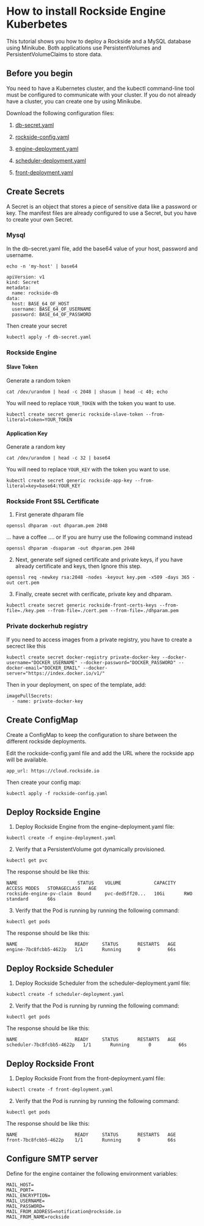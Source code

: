 # How to install Rockside Engine Kuberbetes

This tutorial shows you how to deploy a Rockside and a MySQL database using Minikube.
Both applications use PersistentVolumes and PersistentVolumeClaims to store data.

## Before you begin

You need to have a Kubernetes cluster, and the kubectl command-line tool must be configured to communicate with your cluster.
If you do not already have a cluster, you can create one by using Minikube.

Download the following configuration files:

1) [db-secret.yaml](db-secret.yaml)

2) [rockside-config.yaml](rockside-config.yaml)

3) [engine-deployment.yaml](engine-deployment.yaml)

4) [scheduler-deployment.yaml](scheduler-deployment.yaml)

5) [front-deployment.yaml](front-deployment.yaml)


## Create Secrets

A Secret is an object that stores a piece of sensitive data like a password or key. The manifest files are already configured to use a Secret, but you have to create your own Secret.

### Mysql

In the db-secret.yaml file, add the base64 value of your host, password and username.

```
echo -n 'my-host' | base64
```

```
apiVersion: v1
kind: Secret
metadata:
  name: rockside-db
data:
  host: BASE_64_OF_HOST
  username: BASE_64_OF_USERNAME
  password: BASE_64_OF_PASSWORD
```

Then create your secret

```
kubectl apply -f db-secret.yaml
```

### Rockside Engine

#### Slave Token

Generate a random token

```
cat /dev/urandom | head -c 2048 | shasum | head -c 40; echo
```

You will need to replace `YOUR_TOKEN` with the token you want to use.

```
kubectl create secret generic rockside-slave-token --from-literal=token=YOUR_TOKEN
```

#### Application Key

Generate a random key

```
cat /dev/urandom | head -c 32 | base64
```

You will need to replace `YOUR_KEY` with the token you want to use.

```
kubectl create secret generic rockside-app-key --from-literal=key=base64:YOUR_KEY
```

### Rockside Front SSL Certificate

1) First generate dhparam file

```
openssl dhparam -out dhparam.pem 2048
```

... have a coffee .... or If you are hurry use the following command instead

```
openssl dhparam -dsaparam -out dhparam.pem 2048
```

2) Next, generate self signed certificate and private keys, if you have already certificate and keys, then Ignore this step.

```
openssl req -newkey rsa:2048 -nodes -keyout key.pem -x509 -days 365 -out cert.pem
```

3) Finally, create secret with cerificate, private key and dhparam.

```
kubectl create secret generic rockside-front-certs-keys --from-file=./key.pem --from-file=./cert.pem --from-file=./dhparam.pem
```

### Private dockerhub registry

If you need to access images from a private registry, you have to create a secrect like this

```
kubectl create secret docker-registry private-docker-key --docker-username="DOCKER_USERNAME" --docker-password="DOCKER_PASSWORD" --docker-email="DOCKER_EMAIL" --docker-server="https://index.docker.io/v1/"
```

Then in your deployment, on spec of the template, add:

```
imagePullSecrets:
  - name: private-docker-key
```

## Create ConfigMap

Create a ConfigMap to keep the configuration to share between the different rockside deployments.

Edit the rockside-config.yaml file and add the URL where the rockside app will be available.

```
app_url: https://cloud.rockside.io
```
Then create your config map:

```
kubectl apply -f rockside-config.yaml
```

## Deploy Rockside Engine

1) Deploy Rockside Engine from the engine-deployment.yaml file:

```
kubectl create -f engine-deployment.yaml
```

2) Verify that a PersistentVolume got dynamically provisioned.

```
kubectl get pvc
```

The response should be like this:

```
NAME                      STATUS    VOLUME            CAPACITY   ACCESS MODES   STORAGECLASS   AGE
rockside-engine-pv-claim  Bound     pvc-ded5ff20...   10Gi       RWO            standard       66s
```

3) Verify that the Pod is running by running the following command:

```
kubectl get pods
```

The response should be like this:

```
NAME                     READY     STATUS       RESTARTS   AGE
engine-7bc8fcbb5-4622p   1/1       Running		0          66s
```

## Deploy Rockside Scheduler

1) Deploy Rockside Scheduler from the scheduler-deployment.yaml file:

```
kubectl create -f scheduler-deployment.yaml
```

2) Verify that the Pod is running by running the following command:

```
kubectl get pods
```

The response should be like this:

```
NAME                     READY     STATUS       RESTARTS   AGE
scheduler-7bc8fcbb5-4622p   1/1       Running		0          66s
```

## Deploy Rockside Front

1) Deploy Rockside Front from the front-deployment.yaml file:

```
kubectl create -f front-deployment.yaml
```

2) Verify that the Pod is running by running the following command:

```
kubectl get pods
```

The response should be like this:

```
NAME                     READY     STATUS       RESTARTS   AGE
front-7bc8fcbb5-4622p    1/1       Running		0          66s
```

## Configure SMTP server

Define for the engine container the following environment variables:

```
MAIL_HOST=
MAIL_PORT=
MAIL_ENCRYPTION=
MAIL_USERNAME=
MAIL_PASSWORD=
MAIL_FROM_ADDRESS=notification@rockside.io
MAIL_FROM_NAME=rockside
```







